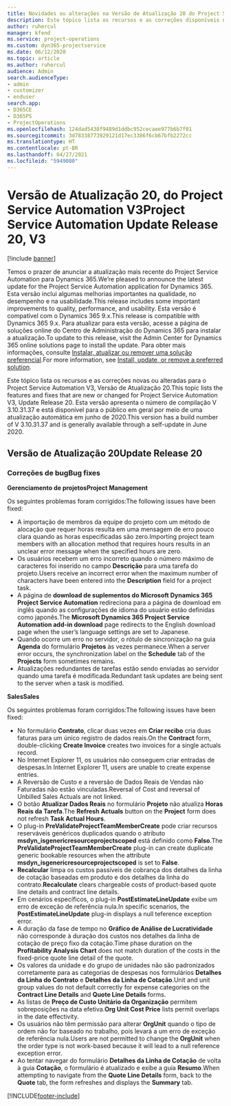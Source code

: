 ```yaml
---
title: Novidades ou alterações na Versão de Atualização 20 do Project Service Automation V3
description: Este tópico lista os recursos e as correções disponíveis na Versão de Atualização 20 do Project Service Automation V3.
author: ruhercul
manager: kfend
ms.service: project-operations
ms.custom: dyn365-projectservice
ms.date: 06/12/2020
ms.topic: article
ms.author: ruhercul
audience: Admin
search.audienceType:
- admin
- customizer
- enduser
search.app:
- D365CE
- D365PS
- ProjectOperations
ms.openlocfilehash: 124dad5438f9489d1ddbc952cecaee977b6b7f01
ms.sourcegitcommit: 3d78338773929121d17ec3386f6cb67bfb2272cc
ms.translationtype: HT
ms.contentlocale: pt-BR
ms.lasthandoff: 04/27/2021
ms.locfileid: "5949080"
---
```

# <a name="project-service-automation-update-release-20-v3"></a><span data-ttu-id="a5115-103">Versão de Atualização 20, do Project Service Automation V3</span><span class="sxs-lookup"><span data-stu-id="a5115-103">Project Service Automation Update Release 20, V3</span></span>

[!include [banner](../includes/psa-now-project-operations.md)]

<span data-ttu-id="a5115-104">Temos o prazer de anunciar a atualização mais recente do Project Service Automation para Dynamics 365.</span><span class="sxs-lookup"><span data-stu-id="a5115-104">We’re pleased to announce the latest update for the Project Service Automation application for Dynamics 365.</span></span> <span data-ttu-id="a5115-105">Esta versão inclui algumas melhorias importantes na qualidade, no desempenho e na usabilidade.</span><span class="sxs-lookup"><span data-stu-id="a5115-105">This release includes some important improvements to quality, performance, and usability.</span></span> <span data-ttu-id="a5115-106">Esta versão é compatível com o Dynamics 365 9.x.</span><span class="sxs-lookup"><span data-stu-id="a5115-106">This release is compatible with Dynamics 365 9.x.</span></span> <span data-ttu-id="a5115-107">Para atualizar para esta versão, acesse a página de soluções online do Centro de Administração do Dynamics 365 para instalar a atualização.</span><span class="sxs-lookup"><span data-stu-id="a5115-107">To update to this release, visit the Admin Center for Dynamics 365 online solutions page to install the update.</span></span> <span data-ttu-id="a5115-108">Para obter mais informações, consulte [Instalar, atualizar ou remover uma solução preferencial](/power-platform/admin/install-remove-preferred-solution).</span><span class="sxs-lookup"><span data-stu-id="a5115-108">For more information, see [Install, update, or remove a preferred solution](/power-platform/admin/install-remove-preferred-solution).</span></span>

<span data-ttu-id="a5115-109">Este tópico lista os recursos e as correções novas ou alteradas para o Project Service Automation V3, Versão de Atualização 20.</span><span class="sxs-lookup"><span data-stu-id="a5115-109">This topic lists the features and fixes that are new or changed for Project Service Automation V3, Update Release 20.</span></span> <span data-ttu-id="a5115-110">Esta versão apresenta o número de compilação V 3.10.31.37 e está disponível para o público em geral por meio de uma atualização automática em junho de 2020.</span><span class="sxs-lookup"><span data-stu-id="a5115-110">This version has a build number of V 3.10.31.37 and is generally available through a self-update in June 2020.</span></span>

## <a name="update-release-20"></a><span data-ttu-id="a5115-111">Versão de Atualização 20</span><span class="sxs-lookup"><span data-stu-id="a5115-111">Update Release 20</span></span>

### <a name="bug-fixes"></a><span data-ttu-id="a5115-112">Correções de bug</span><span class="sxs-lookup"><span data-stu-id="a5115-112">Bug fixes</span></span>

<span data-ttu-id="a5115-113">**Gerenciamento de projetos**</span><span class="sxs-lookup"><span data-stu-id="a5115-113">**Project Management**</span></span>

<span data-ttu-id="a5115-114">Os seguintes problemas foram corrigidos:</span><span class="sxs-lookup"><span data-stu-id="a5115-114">The following issues have been fixed:</span></span>

- <span data-ttu-id="a5115-115">A importação de membros da equipe do projeto com um método de alocação que requer horas resulta em uma mensagem de erro pouco clara quando as horas especificadas são zero.</span><span class="sxs-lookup"><span data-stu-id="a5115-115">Importing project team members with an allocation method that requires hours results in an unclear error message when the specified hours are zero.</span></span>
- <span data-ttu-id="a5115-116">Os usuários recebem um erro incorreto quando o número máximo de caracteres foi inserido no campo **Descrição** para uma tarefa do projeto.</span><span class="sxs-lookup"><span data-stu-id="a5115-116">Users receive an incorrect error when the maximum number of characters have been entered into the **Description** field for a project task.</span></span>
- <span data-ttu-id="a5115-117">A página de **download de suplementos do Microsoft Dynamics 365 Project Service Automation** redireciona para a página de download em inglês quando as configurações de idioma do usuário estão definidas como japonês.</span><span class="sxs-lookup"><span data-stu-id="a5115-117">The **Microsoft Dynamics 365 Project Service Automation add-in download** page redirects to the English download page when the user’s language settings are set to Japanese.</span></span>
- <span data-ttu-id="a5115-118">Quando ocorre um erro no servidor, o rótulo de sincronização na guia **Agenda** do formulário **Projetos** às vezes permanece.</span><span class="sxs-lookup"><span data-stu-id="a5115-118">When a server error occurs, the synchronization label on the **Schedule** tab of the **Projects** form sometimes remains.</span></span>
- <span data-ttu-id="a5115-119">Atualizações redundantes de tarefas estão sendo enviadas ao servidor quando uma tarefa é modificada.</span><span class="sxs-lookup"><span data-stu-id="a5115-119">Redundant task updates are being sent to the server when a task is modified.</span></span>

<span data-ttu-id="a5115-120">**Sales**</span><span class="sxs-lookup"><span data-stu-id="a5115-120">**Sales**</span></span>

<span data-ttu-id="a5115-121">Os seguintes problemas foram corrigidos:</span><span class="sxs-lookup"><span data-stu-id="a5115-121">The following issues have been fixed:</span></span>

- <span data-ttu-id="a5115-122">No formulário **Contrato**, clicar duas vezes em **Criar recibo** cria duas faturas para um único registro de dados reais.</span><span class="sxs-lookup"><span data-stu-id="a5115-122">On the **Contract** form, double-clicking **Create Invoice** creates two invoices for a single actuals record.</span></span>
- <span data-ttu-id="a5115-123">No Internet Explorer 11, os usuários não conseguem criar entradas de despesas.</span><span class="sxs-lookup"><span data-stu-id="a5115-123">In Internet Explorer 11, users are unable to create expense entries.</span></span>
- <span data-ttu-id="a5115-124">A Reversão de Custo e a reversão de Dados Reais de Vendas não Faturadas não estão vinculadas.</span><span class="sxs-lookup"><span data-stu-id="a5115-124">Reversal of Cost and reversal of Unbilled Sales Actuals are not linked.</span></span>
- <span data-ttu-id="a5115-125">O botão **Atualizar Dados Reais** no formulário **Projeto** não atualiza **Horas Reais da Tarefa**.</span><span class="sxs-lookup"><span data-stu-id="a5115-125">The **Refresh Actuals** button on the **Project** form does not refresh **Task Actual Hours**.</span></span>
- <span data-ttu-id="a5115-126">O plug-in **PreValidateProjectTeamMemberCreate** pode criar recursos reserváveis genéricos duplicados quando o atributo **msdyn_isgenericresourceprojectscoped** está definido como **Falso**.</span><span class="sxs-lookup"><span data-stu-id="a5115-126">The **PreValidateProjectTeamMemberCreate** plug-in can create duplicate generic bookable resources when the attribute **msdyn_isgenericresourceprojectscoped** is set to **False**.</span></span>
- <span data-ttu-id="a5115-127">**Recalcular** limpa os custos passíveis de cobrança dos detalhes da linha de cotação baseadas em produto e dos detalhes da linha do contrato.</span><span class="sxs-lookup"><span data-stu-id="a5115-127">**Recalculate** clears chargeable costs of product-based quote line details and contract line details.</span></span>
- <span data-ttu-id="a5115-128">Em cenários específicos, o plug-in **PostEstimateLineUpdate** exibe um erro de exceção de referência nula.</span><span class="sxs-lookup"><span data-stu-id="a5115-128">In specific scenarios, the **PostEstimateLineUpdate** plug-in displays a null teference exception error.</span></span>
- <span data-ttu-id="a5115-129">A duração da fase de tempo no **Gráfico de Análise de Lucratividade** não corresponde à duração dos custos nos detalhes da linha de cotação de preço fixo da cotação.</span><span class="sxs-lookup"><span data-stu-id="a5115-129">Time phase duration on the **Profitability Analysis Chart** does not match duration of the costs in the fixed-price quote line detail of the quote.</span></span>
- <span data-ttu-id="a5115-130">Os valores da unidade e do grupo de unidades não são padronizados corretamente para as categorias de despesas nos formulários **Detalhes da Linha do Contrato** e **Detalhes da Linha de Cotação**.</span><span class="sxs-lookup"><span data-stu-id="a5115-130">Unit and unit group values do not default correctly for expense categories on the **Contract Line Details** and **Quote Line Details** forms.</span></span>
- <span data-ttu-id="a5115-131">As listas de **Preço de Custo Unitário da Organização** permitem sobreposições na data efetiva.</span><span class="sxs-lookup"><span data-stu-id="a5115-131">**Org Unit Cost Price** lists permit overlaps in the date effectivity.</span></span>
- <span data-ttu-id="a5115-132">Os usuários não têm permissão para alterar **OrgUnit** quando o tipo de ordem não for baseado no trabalho, pois levará a um erro de exceção de referência nula.</span><span class="sxs-lookup"><span data-stu-id="a5115-132">Users are not permitted to change the **OrgUnit** when the order type is not work-based because it will lead to a null reference exception error.</span></span>
- <span data-ttu-id="a5115-133">Ao tentar navegar do formulário **Detalhes da Linha de Cotação** de volta à guia **Cotação**, o formulário é atualizado e exibe a guia **Resumo**.</span><span class="sxs-lookup"><span data-stu-id="a5115-133">When attempting to navigate from the **Quote Line Details** form, back to the **Quote** tab, the form refreshes and displays the **Summary** tab.</span></span>


[!INCLUDE[footer-include](../includes/footer-banner.md)]